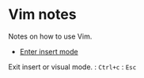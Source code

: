 # Vim notes

Notes on how to use Vim.

- [Enter insert mode](./enter_insert_mode/)

Exit insert or visual mode.
: `Ctrl+c`
: `Esc`
